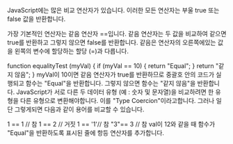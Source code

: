 JavaScript에는 많은 비교 연산자가 있습니다. 이러한 모든 연산자는 부울 true 또는 false 값을 반환합니다.

가장 기본적인 연산자는 같음 연산자 ==입니다. 같음 연산자는 두 값을 비교하여 같으면 true를 반환하고 그렇지 않으면 false를 반환합니다. 같음은 연산자의 오른쪽에있는 값을 왼쪽의 변수에 할당하는 할당 (=)과 다릅니다.

function equalityTest (myVal) {
  if (myVal == 10) {
     return "Equal";
  }
  return "같지 않음";
}
myVal이 10이면 같음 연산자가 true를 반환하므로 중괄호 안의 코드가 실행되고 함수는 "Equal"을 반환합니다. 그렇지 않으면 함수는 "같지 않음"을 반환합니다. JavaScript가 서로 다른 두 데이터 유형 (예 : 숫자 및 문자열)을 비교하려면 한 유형을 다른 유형으로 변환해야합니다. 이를 "Type Coercion"이라고합니다. 그러나 일단 그렇게되면 다음과 같이 용어를 비교할 수 있습니다.

1 == 1 // 참
1 == 2 // 거짓
1 == '1'// 참
"3"== 3 // 참
val이 12와 같을 때 함수가 "Equal"을 반환하도록 표시된 줄에 항등 연산자를 추가합니다.